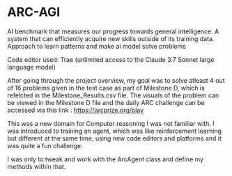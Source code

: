 # ARC-AGI
AI benchmark that measures our progress towards general intelligence. A system that can efficiently acquire new skills outside of its training data. Approach to learn patterns and make ai model solve problems 

Code editor used: Trae (unlimited access to the Claude 3.7 Sonnet large language model)

After going through the project overview, my goal was to solve atleast 4 out of 16 problems given in the test case as part of Milestone D, which is refelcted in the Milestone_Results.csv file. The visuals of the problem can be viewed in the Milestone D file and the daily ARC challenge can be accessed via this link : https://arcprize.org/play 

This was a new domain for Computer reasoning I was not familiar with. I was introduced to training an agent, which was like reinforcement learning but different at the same time, using new code editors and platforms and it was quite a fun challenge. 

I was only to tweak and work with the ArcAgent class and define my methods within that. 


